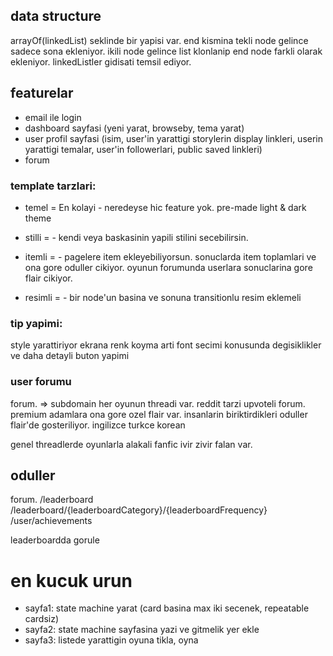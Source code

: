 ## data structure

arrayOf(linkedList) seklinde bir yapisi var. end kismina tekli node gelince sadece sona ekleniyor. ikili node gelince list klonlanip end node farkli olarak ekleniyor. linkedListler gidisati temsil ediyor.


## featurelar

- email ile login
- dashboard sayfasi (yeni yarat, browseby, tema yarat)
- user profil sayfasi (isim, user'in yarattigi storylerin display linkleri, userin yarattigi temalar, user'in followerlari, public saved linkleri)
- forum


### template tarzlari: 

- temel = En kolayi - neredeyse hic feature yok. pre-made light & dark theme

- stilli = - kendi veya baskasinin yapili stilini secebilirsin.

- itemli = - pagelere item ekleyebiliyorsun. sonuclarda item toplamlari ve ona gore oduller cikiyor. oyunun forumunda userlara sonuclarina gore flair cikiyor.

- resimli = - bir node'un basina ve sonuna transitionlu resim eklemeli


### tip yapimi: 

style yarattiriyor ekrana renk koyma arti font secimi konusunda degisiklikler ve daha detayli buton yapimi

### user forumu
forum. => subdomain
her oyunun threadi var. 
reddit tarzi upvoteli forum. 
premium adamlara ona gore ozel flair var. 
insanlarin biriktirdikleri oduller flair'de gosteriliyor. 
ingilizce turkce korean

genel threadlerde oyunlarla alakali fanfic ivir zivir falan var.

## oduller
forum.
/leaderboard
/leaderboard/{leaderboardCategory}/{leaderboardFrequency}
/user/achievements

leaderboardda gorule

# en kucuk urun

- sayfa1: state machine yarat (card basina max iki secenek, repeatable cardsiz)
- sayfa2: state machine sayfasina yazi ve gitmelik yer ekle
- sayfa3: listede yarattigin oyuna tikla, oyna